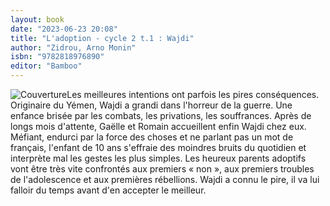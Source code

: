 ```yaml
---
layout: book
date: "2023-06-23 20:08"
title: "L'adoption - cycle 2 t.1 : Wajdi"
author: "Zidrou, Arno Monin"
isbn: "9782818976890"
editor: "Bamboo"
---
```

![Couverture](/img/9782818976890.jpg)Les meilleures intentions ont parfois les pires conséquences. Originaire du Yémen, Wajdi a grandi dans l'horreur de la guerre. Une enfance brisée par les combats, les privations, les souffrances. Après de longs mois d'attente, Gaëlle et Romain accueillent enfin Wajdi chez eux. Méfiant, endurci par la force des choses et ne parlant pas un mot de français, l'enfant de 10 ans s'effraie des moindres bruits du quotidien et interprète mal les gestes les plus simples.
Les heureux parents adoptifs vont être très vite confrontés aux premiers « non », aux premiers troubles de l'adolescence et aux premières rébellions. Wajdi a connu le pire, il va lui falloir du temps avant d'en accepter le meilleur.